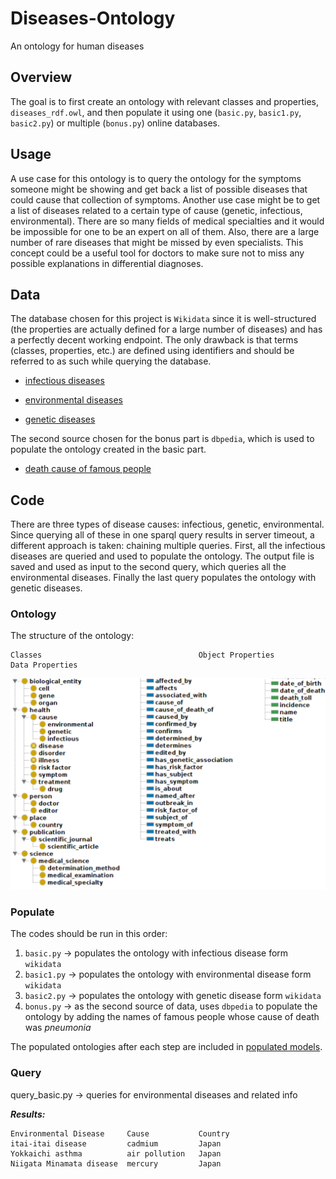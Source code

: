 # Diseases-Ontology
An ontology for human diseases

## Overview
The goal is to first create an ontology with relevant classes and properties, `diseases_rdf.owl`, and then populate it using one (`basic.py`, `basic1.py`, `basic2.py`) or multiple (`bonus.py`) online databases.

## Usage
A use case for this ontology is to query the ontology for the symptoms someone might be showing and get back a list of possible diseases that could cause that collection of symptoms. Another use case might be to get a list of diseases related to a certain type of cause (genetic, infectious, environmental).
There are so many fields of medical specialties and it would be impossible for one to be an expert on all of them. Also, there are a large number of rare diseases that might be missed by even specialists. This concept could be a useful tool for doctors to make sure not to miss any possible explanations in differential diagnoses.

## Data
The database chosen for this project is `Wikidata` since it is well-structured (the properties are actually defined for a large number of diseases) and has a perfectly decent working endpoint. The only drawback is that terms (classes, properties, etc.) are defined using identifiers and should be referred to as such while querying the database.

* [infectious diseases](http://www.wikidata.org/entity/Q18123741)

* [environmental diseases](http://www.wikidata.org/entity/Q3751709)

* [genetic diseases](http://www.wikidata.org/entity/Q200779)

The second source chosen for the bonus part is `dbpedia`, which is used to populate the ontology created in the basic part.

* [death cause of famous people](http://dbpedia.org/ontology/deathCause)

## Code
There are three types of disease causes: infectious, genetic, environmental. Since querying all of these in one sparql query results in server timeout, a different approach is taken: chaining multiple queries.
First, all the infectious diseases are queried and used to populate the ontology. The output file is saved and used as input to the second query, which queries all the environmental diseases. Finally the last query populates the ontology with genetic diseases.

### Ontology
The structure of the ontology:

    Classes                                   Object Properties                           Data Properties     

![ontology structure](https://github.com/Dorsa-Arezooji/Diseases-Ontology/blob/master/ontology_structure.png)

### Populate
The codes should be run in this order:
1. `basic.py` → populates the ontology with infectious disease form `wikidata`
2. `basic1.py` → populates the ontology with environmental disease form `wikidata`
3. `basic2.py` → populates the ontology with genetic disease form `wikidata`
4. `bonus.py` → as the second source of data, uses `dbpedia` to populate the ontology by adding the
names of famous people whose cause of death was *pneumonia*

The populated ontologies after each step are included in [populated models](https://github.com/Dorsa-Arezooji/Diseases-Ontology/tree/master/populated_models).

### Query
query_basic.py → queries for environmental diseases and related info

__*Results:*__

```
Environmental Disease     Cause           Country
itai-itai disease         cadmium         Japan
Yokkaichi asthma          air pollution   Japan
Niigata Minamata disease  mercury         Japan
```
